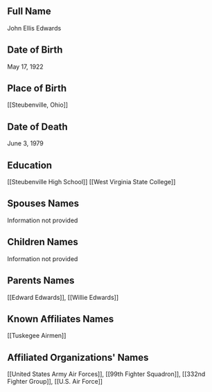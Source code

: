 ## Full Name
John Ellis Edwards
## Date of Birth
May 17, 1922

## Place of Birth
[[Steubenville, Ohio]]

## Date of Death
June 3, 1979

## Education
[[Steubenville High School]]
[[West Virginia State College]]

## Spouses Names
Information not provided

## Children Names
Information not provided

## Parents Names
[[Edward Edwards]], [[Willie Edwards]]

## Known Affiliates Names
 [[Tuskegee Airmen]]

## Affiliated Organizations' Names
 [[United States Army Air Forces]], [[99th Fighter Squadron]], [[332nd Fighter Group]], [[U.S. Air Force]]

